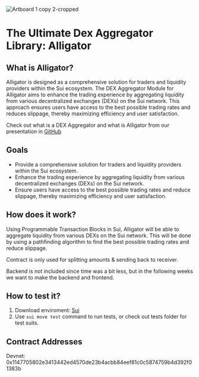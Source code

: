 
![Artboard 1 copy 2-cropped](https://github.com/Iamknownasfesal/alligator/assets/39006465/a9f5e064-8053-46f8-af9a-5f1df2c6b256)

# The Ultimate Dex Aggregator Library: Alligator

## What is Alligator?

Alligator is designed as a comprehensive solution for traders and liquidity providers within the Sui ecosystem. The DEX Aggregator Module for Alligator aims to enhance the trading experience by aggregating liquidity from various decentralized exchanges (DEXs) on the Sui network. This approach ensures users have access to the best possible trading rates and reduces slippage, thereby maximizing efficiency and user satisfaction.

Check out what is a DEX Aggregator and what is Alligator from our presentation in [GitHub](https://github.com/Iamknownasfesal/alligator/blob/prod/alligator-presentation.pdf)
## Goals

- Provide a comprehensive solution for traders and liquidity providers within the Sui ecosystem.
- Enhance the trading experience by aggregating liquidity from various decentralized exchanges (DEXs) on the Sui network.
- Ensure users have access to the best possible trading rates and reduce slippage, thereby maximizing efficiency and user satisfaction.

## How does it work?

Using Programmable Transaction Blocks in Sui, Alligator will be able to aggregate liquidity from various DEXs on the Sui network. This will be done by using a pathfinding algorithm to find the best possible trading rates and reduce slippage.

Contract is only used for splitting amounts & sending back to receiver.

Backend is not included since time was a bit less, but in the following weeks we want to make the backend and frontend.

## How to test it?

1. Download enviroment: [Sui](https://docs.sui.io/guides/developer/getting-started)
2. Use `sui move test` command to run tests, or check out tests folder for test suits.

## Contract Addresses

Devnet: 0x1147705802e3413442ed4570de23b4acbb84eef81c0c5874759b4d392f01383b
